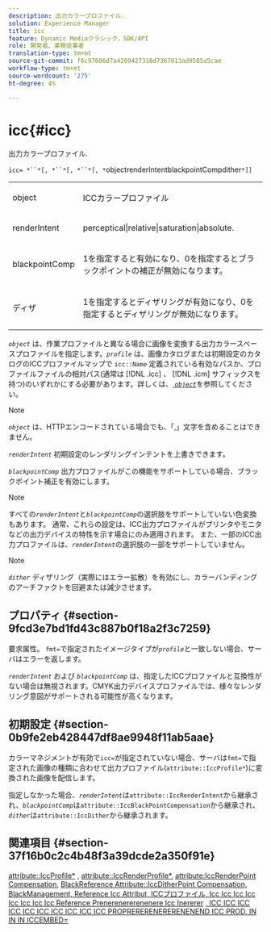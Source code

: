 ```yaml
---
description: 出力カラープロファイル.
solution: Experience Manager
title: icc
feature: Dynamic Mediaクラシック，SDK/API
role: 開発者、業務従事者
translation-type: tm+mt
source-git-commit: f6c97606d7a4209427316d7367013ad9585a5cae
workflow-type: tm+mt
source-wordcount: '275'
ht-degree: 4%

---
```



# icc{#icc}

出力カラープロファイル.

`icc= *``*[, *``*[, *``*[, *`objectrenderIntentblackpointCompdither`*]]`

<table id="simpletable_AC20916999004CDCBBB9888B3A8FB0A7"> 
 <tr class="strow"> 
  <td class="stentry"> <p><span class="codeph"> <span class="varname"> object</span> </span> </p></td> 
  <td class="stentry"> <p>ICCカラープロファイル </p></td> 
 </tr> 
 <tr class="strow"> 
  <td class="stentry"> <p><span class="codeph"> <span class="varname"> renderIntent</span></span> </p></td> 
  <td class="stentry"> <p><span class="codeph"> perceptical|relative|saturation|absolute</span>. </p></td> 
 </tr> 
 <tr class="strow"> 
  <td class="stentry"> <p><span class="codeph"> <span class="varname"> blackpointComp</span></span> </p></td> 
  <td class="stentry"> <p>1を指定すると有効になり、0を指定するとブラックポイントの補正が無効になります。 </p></td> 
 </tr> 
 <tr class="strow"> 
  <td class="stentry"> <p><span class="codeph"> <span class="varname"> ディザ</span></span> </p></td> 
  <td class="stentry"> <p>1を指定するとディザリングが有効になり、0を指定するとディザリングが無効になります。 </p></td> 
 </tr> 
</table>

*`object`* は、作業プロファイルと異なる場合に画像を変換する出力カラースペースプロファイルを指定します。*`profile`* は、画像カタログまたは初期設定のカタログのICCプロファイルマップで `icc::Name` 定義されている有効なパスか、プロファイルファイルの相対パス(通常は [!DNL .icc] 、 [!DNL .icm] サフィックスを持つ)のいずれかにする必要があります。詳しくは、[ *`object`*](../../../../../is-api/http-ref/image-serving-api-ref/c-http-protocol-reference/c-data-types/r-object.md#reference-2591bd24548d462782c68d138ef795a0)を参照してください。

>[!NOTE]
>
>*`object`* は、HTTPエンコードされている場合でも、「,」文字を含めることはできません。

*`renderIntent`* 初期設定のレンダリングインテントを上書きできます。

*`blackpointComp`* 出力プロファイルがこの機能をサポートしている場合、ブラックポイント補正を有効にします。

>[!NOTE]
>
>すべての&#x200B;*`renderIntent`*&#x200B;と&#x200B;*`blackpointComp`*&#x200B;の選択肢をサポートしていない色変換もあります。 通常、これらの設定は、ICC出力プロファイルがプリンタやモニタなどの出力デバイスの特性を示す場合にのみ適用されます。 また、一部のICC出力プロファイルは、*`renderIntent`*&#x200B;の選択肢の一部をサポートしていません。

Note

*`dither`* ディザリング（実際にはエラー拡散）を有効にし、カラーバンディングのアーチファクトを回避または減少させます。

## プロパティ {#section-9fcd3e7bd1fd43c887b0f18a2f3c7259}

要求属性。 `fmt=`で指定されたイメージタイプが&#x200B;*`profile`*&#x200B;と一致しない場合、サーバはエラーを返します。

*`renderIntent`* および *`blackpointComp`* は、指定したICCプロファイルと互換性がない場合は無視されます。CMYK出力デバイスプロファイルでは、様々なレンダリング意図がサポートされる可能性が高くなります。

## 初期設定 {#section-0b9fe2eb428447df8ae9948f11ab5aae}

カラーマネジメントが有効で`icc=`が指定されていない場合、サーバは`fmt=`で指定された画像の種類に合わせて出力プロファイル(`attribute::IccProfile*`)に変換された画像を配信します。

指定しなかった場合、*`renderIntent`*&#x200B;は`attribute::IccRenderIntent`から継承され、*`blackpointComp`*&#x200B;は`attribute::IccBlackPointCompensation`から継承され、*`dither`*&#x200B;は`attribute::IccDither`から継承されます。

## 関連項目 {#section-37f16b0c2c4b48f3a39dcde2a350f91e}

[attribute::IccProfile*](../../../../../is-api/image-catalog/image-serving-api-ref/c-image-catalog-reference/c-attributes-reference/r-iccprofilecmyk.md#reference-db89f9dac33e447cadb359ec1ba27ee0) ,  [attribute::IccRenderProfile*](../../../../../is-api/image-catalog/image-serving-api-ref/c-image-catalog-reference/c-attributes-reference/r-iccrenderintent.md#reference-012f207f28bd4406a5368d23ed95a51f),  [attribute:IccRenderPoint Compensation](../../../../../is-api/image-catalog/image-serving-api-ref/c-image-catalog-reference/c-attributes-reference/r-iccblackpointcompensation.md#reference-357626375ee140d1807f0c05171c733f),  [BlackReference Attribute::IccDitherPoint Compensation, BlackManagement, Reference Icc Attribut, ICCプロファイル, Icc Icc Icc Icc Icc Icc Icc Icc Reference Prenerenererenenere Icc Inererer](../../../../../is-api/image-catalog/image-serving-api-ref/c-image-catalog-reference/c-attributes-reference/r-iccdither.md#reference-914d0d0567364246b4016d45c0ada85b) [](../../../../../is-api/http-ref/image-serving-api-ref/c-http-protocol-reference/c-command-reference/r-is-http-fmt.md#reference-cdf10043423b45ba9fe15157fb3ae37a) [](../../../../../is-api/http-ref/image-serving-api-ref/c-http-protocol-reference/c-data-types/r-object.md#reference-2591bd24548d462782c68d138ef795a0) [](../../../../../is-api/http-ref/image-serving-api-ref/c-http-protocol-reference/c-syntax-and-features/r-color-management.md#reference-c7e4a72d589145189f7e4bcb6b4544d7) [](../../../../../is-api/image-catalog/image-serving-api-ref/c-image-catalog-reference/c-icc-profile-map-reference/c-icc-profile-map-reference.md#concept-57b9148ce55249cd825cb7ee19ed057c) [, ICC ICC ICC ICC ICC ICC ICC ICC ICC ICC PROPRERERENERERENENEND ICC PROD, IN IN IN ICCEMBED=](../../../../../is-api/http-ref/image-serving-api-ref/c-http-protocol-reference/c-command-reference/r-iccembed.md#reference-e3b774fb322046a2a6dde3a7bab5583e)
